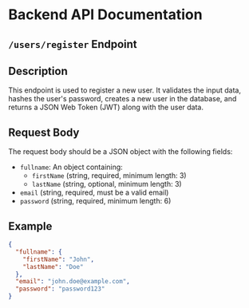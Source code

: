 # Backend API Documentation

## `/users/register` Endpoint

## Description
This endpoint is used to register a new user. It validates the input data, hashes the user's password, creates a new user in the database, and returns a JSON Web Token (JWT) along with the user data.

## Request Body
The request body should be a JSON object with the following fields:

- `fullname`: An object containing:
  - `firstName` (string, required, minimum length: 3)
  - `lastName` (string, optional, minimum length: 3)
- `email` (string, required, must be a valid email)
- `password` (string, required, minimum length: 6)

## Example
```json
{
  "fullname": {
    "firstName": "John",
    "lastName": "Doe"
  },
  "email": "john.doe@example.com",
  "password": "password123"
}